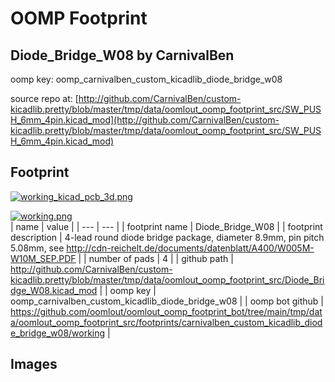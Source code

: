 # OOMP Footprint  
## Diode_Bridge_W08  by CarnivalBen  
  
oomp key: oomp_carnivalben_custom_kicadlib_diode_bridge_w08  
  
source repo at: [http://github.com/CarnivalBen/custom-kicadlib.pretty/blob/master/tmp/data/oomlout_oomp_footprint_src/SW_PUSH_6mm_4pin.kicad_mod](http://github.com/CarnivalBen/custom-kicadlib.pretty/blob/master/tmp/data/oomlout_oomp_footprint_src/SW_PUSH_6mm_4pin.kicad_mod)  
## Footprint  
  
[![working_kicad_pcb_3d.png](working_kicad_pcb_3d_600.png)](working_kicad_pcb_3d.png)  
  
[![working.png](working_600.png)](working.png)  
| name | value | 
| --- | --- | 
| footprint name | Diode_Bridge_W08 | 
| footprint description | 4-lead round diode bridge package, diameter 8.9mm, pin pitch 5.08mm, see http://cdn-reichelt.de/documents/datenblatt/A400/W005M-W10M_SEP.PDF | 
| number of pads | 4 | 
| github path | http://github.com/CarnivalBen/custom-kicadlib.pretty/blob/master/tmp/data/oomlout_oomp_footprint_src/Diode_Bridge_W08.kicad_mod | 
| oomp key | oomp_carnivalben_custom_kicadlib_diode_bridge_w08 | 
| oomp bot github | https://github.com/oomlout/oomlout_oomp_footprint_bot/tree/main/tmp/data/oomlout_oomp_footprint_src/footprints/carnivalben_custom_kicadlib_diode_bridge_w08/working | 
## Images  
